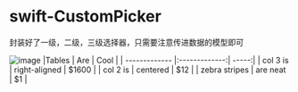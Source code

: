 # swift-CustomPicker
封装好了一级，二级，三级选择器，只需要注意传进数据的模型即可



![image](https://github.com/ZeroOneMore/swift-CustomPicker/blob/master/Resource/picker.gif)
|Tables         | Are           | Cool  |
| ------------- |:-------------:| -----:|
| col 3 is      | right-aligned | $1600 |
| col 2 is      | centered      |   $12 |
| zebra stripes | are neat      |    $1 |
